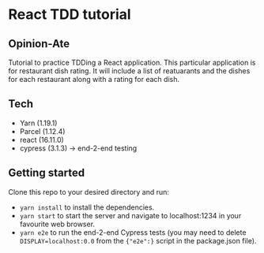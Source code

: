 # React TDD tutorial

## Opinion-Ate

Tutorial to practice TDDing a React application. This particular application is for restaurant dish rating. It will include a list of reatuarants and the dishes for each restaurant along with a rating for each dish.

## Tech

- Yarn (1.19.1)
- Parcel (1.12.4)
- react (16.11.0)
- cypress (3.1.3) -> end-2-end testing

## Getting started

Clone this repo to your desired directory and run:

- `yarn install` to install the dependencies.
- `yarn start` to start the server and navigate to localhost:1234 in your favourite web browser.
- `yarn e2e` to run the end-2-end Cypress tests (you may need to delete `DISPLAY=localhost:0.0` from the `{"e2e":}` script in the package.json file).
